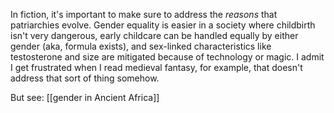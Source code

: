 In fiction, it's important to make sure to address the _reasons_ that patriarchies evolve. Gender equality is easier in a society where childbirth isn't very dangerous, early childcare can be handled equally by either gender (aka, formula exists), and sex-linked characteristics like testosterone and size are mitigated because of technology or magic. I admit I get frustrated when I read medieval fantasy, for example, that doesn't address that sort of thing somehow.

But see: [[gender in Ancient Africa]]